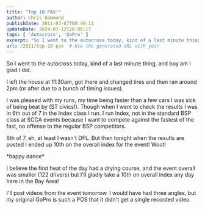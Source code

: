 ```yaml
---
title: "Top 10 PAX!"
author: Chris Hammond
publishDate: 2011-03-07T00:49:11
updateDate: 2024-07-12T20:06:17
tags: [ 'Autocross', 'GoPro' ]
excerpt: "So I went to the autocross today, kind of a last minute thing, and boy am I glad I did.  I left the house at 11:30am, got there and changed tires and then ran around 2pm (or after due to a bunch of timing issues).  I was pleased with my runs, my time being faster than a few cars I was sick of being beat by (ST civics!). Though when I went to check the results I was in 6th out of 7 in the Index class I run. I run Index, not in the standard BSP class at SCCA events because I want to compete against the fastest of the fast, no offense to the regular BSP competitors.  6th of 7, eh, at least I wasn't DFL. But then tonight when the results are posted I ended up 10th on the overall index for the event! Woot!  *happy dance*  I believe the first heat of the day had a drying course, and the event overall was smaller (122 drivers) but I'll gladly take a 10th on overall index any day here in the Bay Area!  I'll post videos from the event tomorrow. I would have had three angles, but my original GoPro is such a POS that it didn't get a single recorded video. "
url: /2011/top-10-pax  # Use the generated URL with year
---
```

<p>So I went to the autocross today, kind of a last minute thing, and boy am I glad I did.</p>  <p>I left the house at 11:30am, got there and changed tires and then ran around 2pm (or after due to a bunch of timing issues).</p>  <p>I was pleased with my runs, my time being faster than a few cars I was sick of being beat by (ST civics!). Though when I went to check the results I was in 6th out of 7 in the Index class I run. I run Index, not in the standard BSP class at SCCA events because I want to compete against the fastest of the fast, no offense to the regular BSP competitors.</p>  <p>6th of 7, eh, at least I wasn't DFL. But then tonight when the results are posted I ended up 10th on the overall index for the event! Woot!</p>  <p>*happy dance*</p>  <p>I believe the first heat of the day had a drying course, and the event overall was smaller (122 drivers) but I'll gladly take a 10th on overall index any day here in the Bay Area!</p>  <p>I'll post videos from the event tomorrow. I would have had three angles, but my original GoPro is such a POS that it didn't get a single recorded video.</p> 
